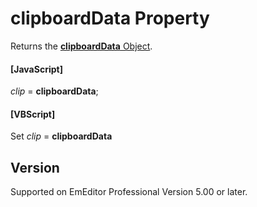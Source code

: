 # clipboardData Property

Returns the [**clipboardData** Object](../clipboarddata/index).

#### \[JavaScript\]

_clip_ = **clipboardData**;

#### \[VBScript\]

Set _clip_ = **clipboardData**

## Version

Supported on EmEditor Professional Version 5.00 or later.